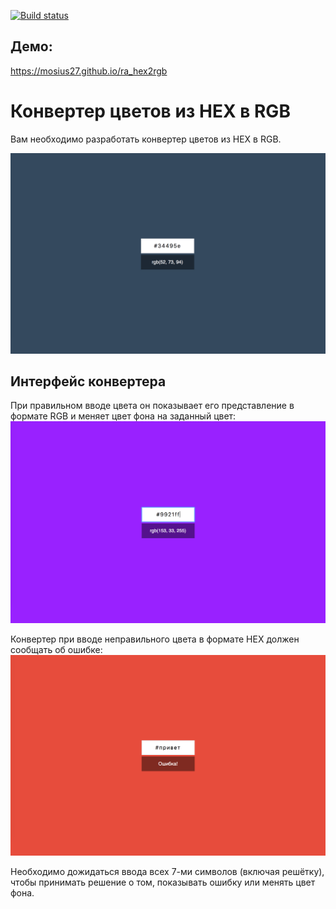 [![Build status](https://ci.appveyor.com/api/projects/status/q6xruf6wcrxheuon?svg=true)](https://ci.appveyor.com/project/mosius27/ra_hex2rgb)

## Демо:
https://mosius27.github.io/ra_hex2rgb

Конвертер цветов из HEX в RGB
===

Вам необходимо разработать конвертер цветов из HEX в RGB.

![Конвертер цветов](./public/preview.png)

## Интерфейс конвертера

При правильном вводе цвета он показывает его представление в формате RGB и меняет цвет фона на заданный цвет:
![Цвет](./public/color.png)

Конвертер при вводе неправильного цвета в формате HEX должен сообщать об ошибке:
![Ошибка](./public/error.png)

Необходимо дожидаться ввода всех 7-ми символов (включая решётку), чтобы принимать решение о том, показывать ошибку или менять цвет фона.